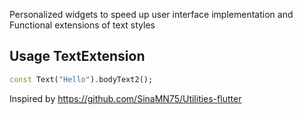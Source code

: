 Personalized widgets to speed up user interface implementation and Functional extensions of text styles

## Usage TextExtension

```dart
const Text("Hello").bodyText2();
```
Inspired by https://github.com/SinaMN75/Utilities-flutter